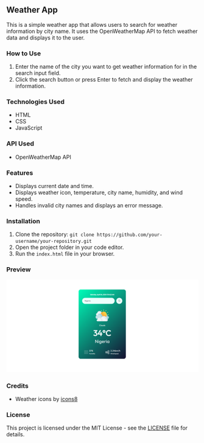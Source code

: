## Weather App

This is a simple weather app that allows users to search for weather information by city name. It uses the OpenWeatherMap API to fetch weather data and displays it to the user.

### How to Use

1. Enter the name of the city you want to get weather information for in the search input field.
2. Click the search button or press Enter to fetch and display the weather information.

### Technologies Used

- HTML
- CSS
- JavaScript

### API Used

- OpenWeatherMap API

### Features

- Displays current date and time.
- Displays weather icon, temperature, city name, humidity, and wind speed.
- Handles invalid city names and displays an error message.

### Installation

1. Clone the repository: `git clone https://github.com/your-username/your-repository.git`
2. Open the project folder in your code editor.
3. Run the `index.html` file in your browser.

### Preview

![Weather App Preview](./assets/screen-grab.png)

### Credits

- Weather icons by [icons8](https://icons8.com/)

### License

This project is licensed under the MIT License - see the [LICENSE](LICENSE) file for details.
